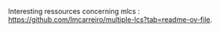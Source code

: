 Interesting ressources concerning mlcs : https://github.com/lmcarreiro/multiple-lcs?tab=readme-ov-file.
